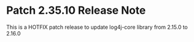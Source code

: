# Patch 2.35.10 Release Note

This is a HOTFIX patch release to update log4j-core library from 2.15.0 to 2.16.0
